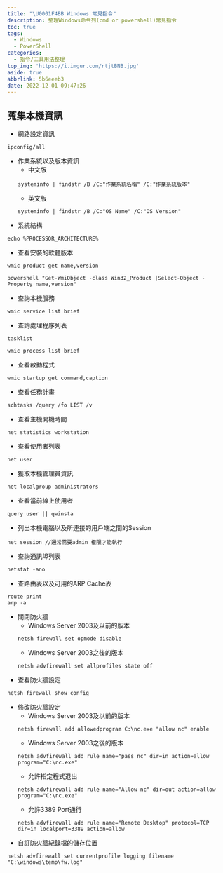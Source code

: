 ```yaml
---
title: "\U0001F4BB Windows 常見指令"
description: 整理Windows命令列(cmd or powershell)常見指令
toc: true
tags:
  - Windows
  - PowerShell
categories:
  - 指令/工具用法整理
top_img: 'https://i.imgur.com/rtjtBNB.jpg'
aside: true
abbrlink: 5b6eeeb3
date: 2022-12-01 09:47:26
---
```


## 蒐集本機資訊
- 網路設定資訊
```
ipconfig/all
```
- 作業系統以及版本資訊
    - 中文版
    ```
    systeminfo | findstr /B /C:"作業系統名稱" /C:"作業系統版本"
    ```
    - 英文版
    ```
    systeminfo | findstr /B /C:"OS Name" /C:"OS Version"
    ```
- 系統結構
```
echo %PROCESSOR_ARCHITECTURE%
```
- 查看安裝的軟體版本
```
wmic product get name,version
```
```
powershell "Get-WmiObject -class Win32_Product |Select-Object -Property name,version"
```
- 查詢本機服務
```
wmic service list brief
```
- 查詢處理程序列表
```
tasklist
```
```
wmic process list brief
```
- 查看啟動程式
```
wmic startup get command,caption
```
- 查看任務計畫
```
schtasks /query /fo LIST /v
```
- 查看主機開機時間
```
net statistics workstation
```
- 查看使用者列表
```
net user
```
- 獲取本機管理員資訊
```
net localgroup administrators
```
- 查看當前線上使用者
```
query user || qwinsta
```
- 列出本機電腦以及所連接的用戶端之間的Session
```
net session //通常需要admin 權限才能執行
```
- 查詢通訊埠列表
```
netstat -ano
```
- 查路由表以及可用的ARP Cache表
```
route print
arp -a
```
- 關閉防火牆
    - Windows Server 2003及以前的版本
    ```
    netsh firewall set opmode disable
    ```
    - Windows Server 2003之後的版本
    ```
    netsh advfirewall set allprofiles state off
    ```
- 查看防火牆設定
```
netsh firewall show config
```
- 修改防火牆設定
    - Windows Server 2003及以前的版本
    ```
    netsh firewall add allowedprogram C:\nc.exe "allow nc" enable
    ```
    - Windows Server 2003之後的版本
    ```
    netsh advfirewall add rule name="pass nc" dir=in action=allow program="C:\nc.exe"
    ```
    - 允許指定程式退出
    ```
    netsh advfirewall add rule name="Allow nc" dir=out action=allow program="C:\nc.exe"
    ```
    - 允許3389 Port通行
    ```
    netsh advfirewall add rule name="Remote Desktop" protocol=TCP dir=in localport=3389 action=allow
    ```
- 自訂防火牆紀錄檔的儲存位置
```
netsh advfirewall set currentprofile logging filename "C:\windows\temp\fw.log"
```

